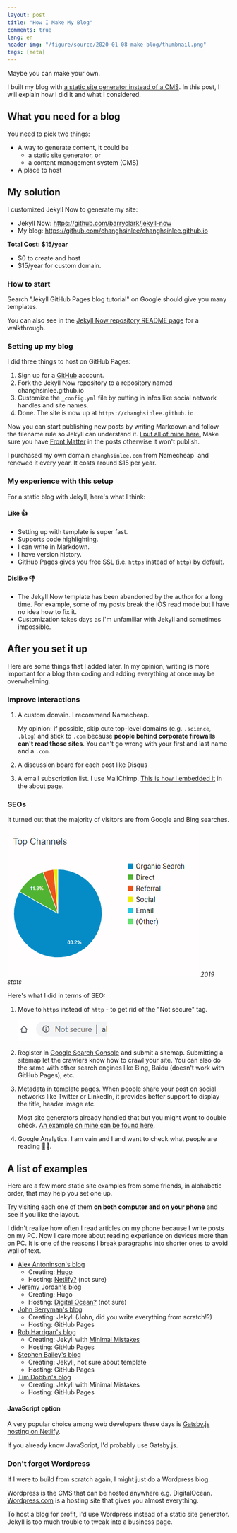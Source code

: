 ```yaml
---
layout: post
title: "How I Make My Blog"
comments: true
lang: en
header-img: "/figure/source/2020-01-08-make-blog/thumbnail.png"
tags: [meta]
---
```


Maybe you can make your own.

I built my blog with [a static site generator instead of a CMS](https://www.reddit.com/r/webdev/comments/2q0dd3/eli5_the_difference_between_static_site/). In this post, I will explain how I did it and what I considered.

## What you need for a blog

You need to pick two things:

* A way to generate content, it could be
    - a static site generator, or
    - a content management system (CMS)
* A place to host

## My solution

I customized Jekyll Now to generate my site:

* Jekyll Now: https://github.com/barryclark/jekyll-now
* My blog: https://github.com/changhsinlee/changhsinlee.github.io

**Total Cost: $15/year** 
- $0 to create and host
- $15/year for custom domain.

### How to start

Search "Jekyll GitHub Pages blog tutorial" on Google should give you many templates. 

You can also see in the [Jekyll Now repository README page](https://github.com/barryclark/jekyll-now) for a walkthrough.

### Setting up my blog

I did three things to host on GitHub Pages:

1. Sign up for a [GitHub](https://github.com/) account.
2. Fork the Jekyll Now repository to a repository named changhsinlee.github.io
3. Customize the `_config.yml` file by putting in infos like social network handles and site names.
4. Done. The site is now up at `https://changhsinlee.github.io`

Now you can start publishing new posts by writing Markdown and follow the filename rule so Jekyll can understand it. [I put all of mine here.](https://github.com/changhsinlee/changhsinlee.github.io/tree/master/_posts) Make sure you have [Front Matter](https://jekyllrb.com/docs/front-matter/) in the posts otherwise it won't publish.

I purchased my own domain `changhsinlee.com` from Namecheap` and renewed it every year. It costs around $15 per year.

### My experience with this setup

For a static blog with Jekyll, here's what I think:

#### Like 👍

* Setting up with template is super fast.
* Supports code highlighting.
* I can write in Markdown.
* I have version history.
* GitHub Pages gives you free SSL (i.e. `https` instead of `http`) by default.

#### Dislike 👎

* The Jekyll Now template has been abandoned by the author for a long time. For example, some of my posts break the iOS read mode but I have no idea how to fix it.
* Customization takes days as I'm unfamiliar with Jekyll and sometimes impossible.

## After you set it up

Here are some things that I added later. In my opinion, writing is more important for a blog than coding and adding everything at once may be overwhelming.

### Improve interactions

1. A custom domain. I recommend Namecheap. 

    My opinion: if possible, skip cute top-level domains (e.g. `.science`, `.blog`) and stick to `.com` because **people behind corporate firewalls can't read those sites**. You can't go wrong with your first and last name and a `.com`.

2. A discussion board for each post like Disqus
3. A email subscription list. I use MailChimp. [This is how I embedded it](https://raw.githubusercontent.com/changhsinlee/changhsinlee.github.io/master/about.md) in the about page.

### SEOs

It turned out that the majority of visitors are from Google and Bing searches. 

![visiting channel pie chart](/figure/source/2020-01-08-make-blog/channel.png)
*2019 stats*

Here's what I did in terms of SEO:

1. Move to `https` instead of `http` - to get rid of the "Not secure" tag.

    ![not secured](/figure/source/2020-01-08-make-blog/not-secure.png)
2. Register in [Google Search Console](https://search.google.com/search-console/about) and submit a sitemap. 
    Submitting a sitemap let the crawlers know how to crawl your site. You can also do the same with other search engines like Bing, Baidu (doesn't work with GitHub Pages), etc.
3. Metadata in template pages. 
    When people share your post on social networks like Twitter or LinkedIn, it provides better support to display the title, header image etc. 
    
    Most site generators already handled that but you might want to double check. [An example on mine can be found here](https://github.com/changhsinlee/changhsinlee.github.io/blob/master/_includes/meta.html). 
4. Google Analytics. I am vain and I and want to check what people are reading 🤷‍♂️.

## A list of examples

Here are a few more static site examples from some friends, in alphabetic order, that may help you set one up.

Try visiting each one of them **on both computer and on your phone** and see if you like the layout. 

I didn't realize how often I read articles on my phone because I write posts on my PC. Now I care more about reading experience on devices more than on PC. It is one of the reasons I break paragraphs into shorter ones to avoid wall of text.

* [Alex Antoninson's blog](http://alex-antonison.com/)
    * Creating: [Hugo](https://gohugo.io/)
    * Hosting: [Netlify?](https://www.netlify.com/) (not sure)
* [Jeremy Jordan's blog](https://www.jeremyjordan.me/)
    * Creating: Hugo
    * Hosting: [Digital Ocean?](https://www.digitalocean.com/) (not sure)
* [John Berryman's blog](http://blog.jnbrymn.com/)
    * Creating: Jekyll (John, did you write everything from scratch!?)
    * Hosting: GitHub Pages
* [Rob Harrigan's blog](https://unsupervisedpandas.com/)
    * Creating: Jekyll with [Minimal Mistakes](https://github.com/mmistakes/minimal-mistakes)
    * Hosting: GitHub Pages
* [Stephen Bailey's blog](https://stkbailey.github.io)
    * Creating: Jekyll, not sure about template
    * Hosting: GitHub Pages
* [Tim Dobbin's blog](https://tmthyjames.github.io/)
    * Creating: Jekyll with Minimal Mistakes
    * Hosting: GitHub Pages

#### JavaScript option

A very popular choice among web developers these days is [Gatsby.js hosting on Netlify](https://www.gatsbyjs.org/tutorial/blog-netlify-cms-tutorial/).

If you already know JavaScript, I'd probably use Gatsby.js.

### Don't forget Wordpress

If I were to build from scratch again, I might just do a Wordpress blog. 

Wordpress is the CMS that can be hosted anywhere e.g. DigitalOcean. [Wordpress.com](http://wordpress.com/) is a hosting site that gives you almost everything. 

To host a blog for profit, I'd use Wordpress instead of a static site generator. Jekyll is too much trouble to tweak into a business page.

